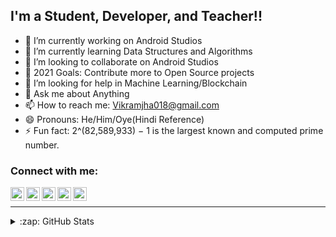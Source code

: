 ## I'm a Student, Developer, and Teacher!!

- 🔭 I’m currently working on Android Studios
- 🌱 I’m currently learning Data Structures and Algorithms
- 👯 I’m looking to collaborate on Android Studios
- 🥅 2021 Goals: Contribute more to Open Source projects
- 🤔 I’m looking for help in Machine Learning/Blockchain
- 💬 Ask me about Anything
- 📫 How to reach me: Vikramjha018@gmail.com  
- 😄 Pronouns: He/Him/Oye(Hindi Reference)
- ⚡ Fun fact: 2^(82,589,933) − 1 is the largest known and computed prime number.


### Connect with me:


[<img align="left" alt="Vikram Jha | Twitter" width="22px" src="https://cdn.jsdelivr.net/npm/simple-icons@v3/icons/twitter.svg" />][twitter]
[<img align="left" alt="Vikram Jha | LinkedIn" width="22px" src="https://cdn.jsdelivr.net/npm/simple-icons@v3/icons/linkedin.svg" />][linkedin]
[<img align="left" alt="Vikram Jha | Instagram" width="22px" src="https://cdn.jsdelivr.net/npm/simple-icons@v3/icons/instagram.svg" />][instagram]
[<img align="left" alt="Vikram Jha | Twitter" width="22px" src="https://cdn.jsdelivr.net/npm/simple-icons@v3/icons/stackoverflow.svg" />][twitter]
[<img align="left" alt="Vikram Jha | Twitter" width="22px" src="https://cdn.jsdelivr.net/npm/simple-icons@v3/icons/hackerrank.svg" />][hackerrank]

<br />

---
<details>
  <summary>:zap: GitHub Stats</summary>

  <img align="left" alt="Vikram's GitHub Stats" src="https://github-readme-stats.codestackr.vercel.app/api?username=codeSTACKr&show_icons=true&hide_border=true" />

</details>

[twitter]: https://mobile.twitter.com/vikram_jha15
[instagram]: https://www.instagram.com/vikram_jha4
[stackoverflow]: https://stackoverflow.com/users/15069593/vikram-jha
[linkedin]: https://www.linkedin.com/in/vikram-jha-25a739146/
[hackerrank]: https://www.hackerrank.com/vikramjha018?hr_r=1
